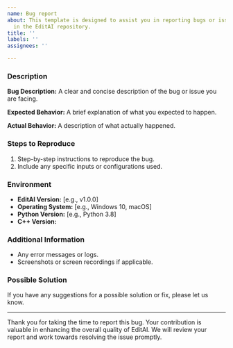 ```yaml
---
name: Bug report
about: This template is designed to assist you in reporting bugs or issues you encounter
  in the EditAI repository.
title: ''
labels: ''
assignees: ''

---
```


### Description

**Bug Description:**
A clear and concise description of the bug or issue you are facing.

**Expected Behavior:**
A brief explanation of what you expected to happen.

**Actual Behavior:**
A description of what actually happened.

### Steps to Reproduce

1. Step-by-step instructions to reproduce the bug.
2. Include any specific inputs or configurations used.

### Environment

- **EditAI Version:** [e.g., v1.0.0]
- **Operating System:** [e.g., Windows 10, macOS]
- **Python Version:** [e.g., Python 3.8]
- **C++ Version:** 

### Additional Information

- Any error messages or logs.
- Screenshots or screen recordings if applicable.

### Possible Solution

If you have any suggestions for a possible solution or fix, please let us know.

---

Thank you for taking the time to report this bug. Your contribution is valuable in enhancing the overall quality of EditAI. We will review your report and work towards resolving the issue promptly.

